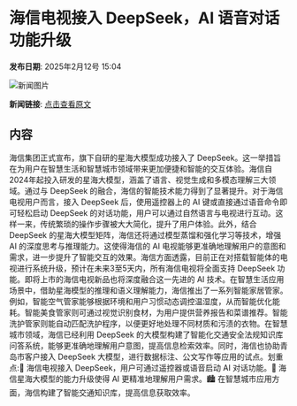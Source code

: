 # 海信电视接入 DeepSeek，AI 语音对话功能升级

**发布日期**: 2025年2月12号 15:04

![新闻图片](https://upload.chinaz.com/2025/0212/6387496940799061863490017.png)

**新闻链接**: [点击查看原文](https://www.aibase.com/zh/news/15300)

## 内容

海信集团正式宣布，旗下自研的星海大模型成功接入了 DeepSeek。这一举措旨在为用户在智慧生活和智慧城市领域带来更加便捷和智能的交互体验。海信自2024年起投入研发的星海大模型，涵盖了语言、视觉生成和多模态理解三大领域。通过与 DeepSeek 的融合，海信的智能技术能力得到了显著提升。对于海信电视用户而言，接入 DeepSeek 后，使用遥控器上的 AI 键或直接通过语音命令即可轻松启动 DeepSeek 的对话功能，用户可以通过自然语言与电视进行互动。这样一来，传统繁琐的操作步骤被大大简化，提升了用户体验。此外，结合 DeepSeek 的星海大模型矩阵，海信还将通过模型蒸馏和强化学习等技术，增强 AI 的深度思考与推理能力。这使得海信的 AI 电视能够更准确地理解用户的意图和需求，进一步提升了智能交互的效果。海信方面透露，目前正在对搭载智能体的电视进行系统升级，预计在未来3至5天内，所有海信电视将全面支持 DeepSeek 功能。即将上市的海信电视新品也将深度融合这一先进的 AI 技术。在智慧生活应用场景中，借助星海模型的推理和语义理解能力，海信推出了一系列智能家居管家。例如，智能空气管家能够根据环境和用户习惯动态调控温湿度，从而智能优化能耗。智能美食管家则可通过视觉识别食材，为用户提供营养报告和菜谱推荐。智能洗护管家则能自动匹配洗护程序，以便更好地处理不同材质和污渍的衣物。在智慧城市领域，海信已经利用 DeepSeek 的大模型构建了智能化交通安全法规知识库问答系统，能够更准确地理解用户意图，提高信息检索效率。同时，海信也协助青岛市客户接入 DeepSeek 大模型，进行数据标注、公文写作等应用的试点。划重点:🌟 海信电视接入 DeepSeek，用户可通过遥控器或语音启动 AI 对话功能。🔧 海信星海大模型的能力升级使得 AI 更精准地理解用户需求。🏙️ 在智慧城市应用方面，海信构建了智能交通知识库，提高信息获取效率。
